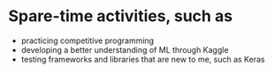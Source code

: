 # Spare-time activities, such as
- practicing competitive programming
- developing a better understanding of ML through Kaggle
- testing frameworks and libraries that are new to me, such as Keras
